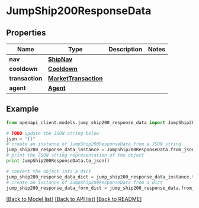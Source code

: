 # JumpShip200ResponseData


## Properties

Name | Type | Description | Notes
------------ | ------------- | ------------- | -------------
**nav** | [**ShipNav**](ShipNav.md) |  | 
**cooldown** | [**Cooldown**](Cooldown.md) |  | 
**transaction** | [**MarketTransaction**](MarketTransaction.md) |  | 
**agent** | [**Agent**](Agent.md) |  | 

## Example

```python
from openapi_client.models.jump_ship200_response_data import JumpShip200ResponseData

# TODO update the JSON string below
json = "{}"
# create an instance of JumpShip200ResponseData from a JSON string
jump_ship200_response_data_instance = JumpShip200ResponseData.from_json(json)
# print the JSON string representation of the object
print JumpShip200ResponseData.to_json()

# convert the object into a dict
jump_ship200_response_data_dict = jump_ship200_response_data_instance.to_dict()
# create an instance of JumpShip200ResponseData from a dict
jump_ship200_response_data_form_dict = jump_ship200_response_data.from_dict(jump_ship200_response_data_dict)
```
[[Back to Model list]](../README.md#documentation-for-models) [[Back to API list]](../README.md#documentation-for-api-endpoints) [[Back to README]](../README.md)


